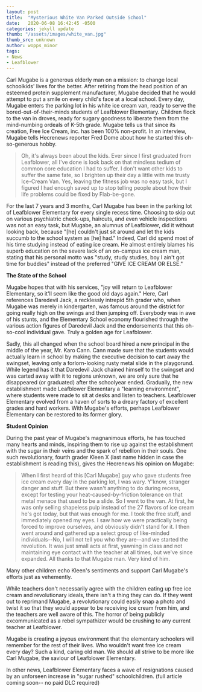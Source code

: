 ```yaml
---
layout: post
title:  "Mysterious White Van Parked Outside School"
date:   2020-06-08 16:42:45 -0500
categories: jekyll update
thumb: "/assets/images/white_van.jpg"
thumb_src: unknown
author: wopps_minor
tags:
- News
- Leafblower
---
```


Carl Mugabe is a generous elderly man on a mission: to change local schoolkids' lives for the better. After retiring from the head position of an esteemed protein supplement manufacturer, Mugabe decided that he would attempt to put a smile on every child's face at a local school. Every day, Mugabe enters the parking lot in his white ice cream van, ready to serve the bored-out-of-their-minds students of Leafblower Elementary. Children flock to the van in droves, ready for sugary goodness to liberate them from the mind-numbing ordeals of K-5th grade. Mugabe tells us that since its creation, Free Ice Cream, inc. has been 100% non-profit. In  an interview, Mugabe tells Hecrenews reporter Fred Dome about how he started this oh-so-generous hobby.

 > Oh, it's always been about the kids. Ever since I first graduated from Leafblower, all I've done is look back on that mindless tedium of common core education I had to suffer. I don't want other kids to suffer the same fate, so I brighten up their day a little with me trusty Ice-Cream Van. Yes, leaving the fitness job was no easy task, but I figured I had enough saved up to stop telling people about how their life problems could be fixed by Flab-be-gone.

For the last 7 years and 3 months, Carl Mugabe has been in the parking lot of Leafblower Elementary for every single recess time. Choosing to skip out on various psychiatric check-ups, haircuts, and even vehicle inspections was not an easy task, but Mugabe, an alumnus of Leafblower, did it without looking back, because "[he] couldn't just sit around and let the kids succumb to the school system as [he] had." Indeed, Carl did spend most of his time studying instead of eating ice cream. He almost entirely blames his superb education on the severe lack of an on-campus ice cream man, stating that his personal motto was "study, study studies, boy I ain't got time for buddies" instead of the preferred "GIVE ICE CREAM OR ELSE."

**The State of the School**

Mugabe hopes that with his services, "joy will return to Leafblower Elementary, so it'll seem like the good old days  again." Here, Carl references Daredevil Jack, a recklessly intrepid 5th grader who, when Mugabe was merely in kindergarten, was famous around the district for going really high on the swings and then jumping off. Everybody was in awe of his stunts, and the Elementary School economy flourished through the various action figures of Daredevil Jack and the endorsements that this oh-so-cool individual gave. Truly a golden age for Leafblower.

Sadly, this all changed when the school board hired a new principal in the middle of the year, Mr. Karo Cann. Cann made sure that the students would actually learn in school by making the executive decision to cart away the swingset, leaving only a forlorn-looking rusty metal slide in the playgorund. While legend has it that Daredevil Jack chained himself to the swingset and was carted away with it to regions unknown, we are only sure that he disappeared (or graduated) after the schoolyear ended. Gradually, the new establishment made Leafblower Elementary a  "learning environment", where students were made to sit at desks and listen to teachers. Leafblower Elementary evolved from a haven of sorts to a dreary factory of excellent grades and hard workers. With Mugabe's efforts, perhaps Leafblower Elementary can be restored to its former glory.

**Student Opinion**

During the past year of Mugabe's magnanimous efforts, he has touched many hearts and minds, inspiring them to rise up against the establishment with the sugar in their veins and the spark of rebellion in their souls. One such revolutionary, fourth grader Kleen X (last name hidden in case the establishment is reading this), gives the Hecrenews his opinion on Mugabe:
> When I first heard of this [Carl Mugabe] guy who gave students free ice cream every day in the parking lot, I was wary. Y'know, stranger danger and stuff. But there wasn't anything to do during recess, except for testing your heat-caused-by-friction tolerance on that metal menace that used to be a slide. So I went to the van. At first, he was only selling shapeless pulp instead of the 27 flavors of ice cream he's got today, but that was enough for me. I took the free stuff, and immediately opened my eyes. I saw how we were practically being forced to improve ourselves, and obviously didn't stand for it. I then went around and gathered up a select group of like-minded individuals--No, I will not tell you who they are--and we started the revolution. It was just small acts at first, yawning in class and not maintaining eye contact with the teacher at all times, but we've since expanded. All thanks to that Mugabe man. Very kind of him.

Many other children echo Kleen's sentiments and support Carl Mugabe's efforts just as vehemently.

While teachers don't necessarily agree with the children eating up free ice cream and revolutionary ideals, there isn't a thing they can do. If they went out to reprimand Mugabe, a revolutionary could easily snap a photo and twist it so that they would appear to be receiving ice cream from him, and the teachers are well aware of this. The horror of being publicly excommunicated as a rebel sympathizer would be crushing to any current teacher at Leafblower.

Mugabe is creating a joyous environment that the elementary schoolers will remember for the rest of their lives. Who wouldn't want free ice cream every day? Such a kind, caring old man. We should all strive to be more like Carl Mugabe, the saviour of Leafblower Elementary.

 In other news, Leafblower Elementary faces a wave of resignations caused by an unforseen increase in "sugar rushed" schoolchildren. (full article coming soon-- no paid DLC required)
